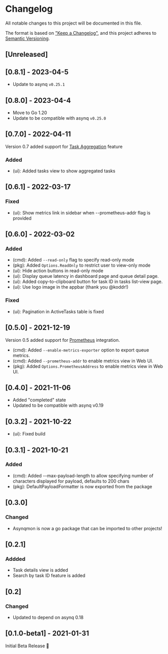 # Changelog

All notable changes to this project will be documented in this file.

The format is based on ["Keep a Changelog"](https://keepachangelog.com/en/1.0.0/),
and this project adheres to [Semantic Versioning](https://semver.org/spec/v2.0.0.html).

## [Unreleased]

## [0.8.1] - 2023-04-5

- Update to asynq `v0.25.1`

## [0.8.0] - 2023-04-4

- Move to Go 1.20
- Update to be compatible with asynq `v0.25.0`

## [0.7.0] - 2022-04-11

Version 0.7 added support for [Task Aggregation](https://github.com/Shopify/asynq/wiki/Task-aggregation) feature

### Added
 
- (ui): Added tasks view to show aggregated tasks

## [0.6.1] - 2022-03-17

### Fixed
- (ui): Show metrics link in sidebar when --prometheus-addr flag is provided

## [0.6.0] - 2022-03-02

### Added

- (cmd): Added `--read-only` flag to specify read-only mode
- (pkg): Added `Options.ReadOnly` to restrict user to view-only mode
- (ui): Hide action buttons in read-only mode
- (ui): Display queue latency in dashboard page and queue detail page.
- (ui): Added copy-to-clipboard button for task ID in tasks list-view page.
- (ui): Use logo image in the appbar (thank you @koddr!)

### Fixed
- (ui): Pagination in ActiveTasks table is fixed

## [0.5.0] - 2021-12-19

Version 0.5 added support for [Prometheus](https://prometheus.io/) integration.

- (cmd): Added `--enable-metrics-exporter` option to export queue metrics.
- (cmd): Added `--prometheus-addr` to enable metrics view in Web UI.
- (pkg): Added `Options.PrometheusAddress` to enable metrics view in Web UI.

## [0.4.0] - 2021-11-06

- Added "completed" state
- Updated to be compatible with asynq v0.19

## [0.3.2] - 2021-10-22

- (ui): Fixed build

## [0.3.1] - 2021-10-21

### Added

- (cmd): Added --max-payload-length to allow specifying number of characters displayed for payload, defaults to 200 chars
- (pkg): DefaultPayloadFormatter is now exported from the package

## [0.3.0]

### Changed

- Asynqmon is now a go package that can be imported to other projects!

## [0.2.1]

### Addded

- Task details view is added
- Search by task ID feature is added

## [0.2]

### Changed

- Updated to depend on asynq 0.18

## [0.1.0-beta1] - 2021-01-31

Initial Beta Release 🎉

